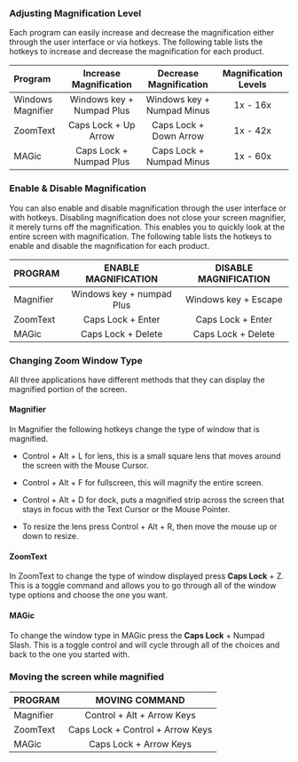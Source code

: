 ### Adjusting Magnification Level

Each program can easily increase and decrease the magnification either through the user interface or via hotkeys. The following table lists the hotkeys to increase and decrease the magnification for each product.

|      Program      |   Increase Magnification  |   Decrease Magnification   | Magnification Levels |
|:------------------|:-------------------------:|:--------------------------:|:--------------------:|
| Windows Magnifier | Windows key + Numpad Plus | Windows key + Numpad Minus |       1x - 16x       |
|      ZoomText     |    Caps Lock + Up Arrow   |   Caps Lock + Down Arrow   |       1x - 42x       |
|       MAGic       |  Caps Lock + Numpad Plus  |  Caps Lock + Numpad Minus  |       1x - 60x       |

### Enable & Disable Magnification

You can also enable and disable magnification through the user interface or with hotkeys. Disabling magnification does not close your screen magnifier, it merely turns off the magnification. This enables you to quickly look at the entire screen with magnification. The following table lists the hotkeys to enable and disable the magnification for each product.

|  PROGRAM  |    ENABLE MAGNIFICATION   | DISABLE MAGNIFICATION |
|:----------|:-------------------------:|:---------------------:|
| Magnifier | Windows key + numpad Plus |  Windows key + Escape |
|  ZoomText |     Caps Lock + Enter     |   Caps Lock + Enter   |
|   MAGic   |     Caps Lock + Delete    |   Caps Lock + Delete  |

### Changing Zoom Window Type

All three applications have different methods that they can display the magnified portion of the screen.

#### Magnifier

In Magnifier the following hotkeys change the type of window that is magnified.

*   Control + Alt + L for lens, this is a small square lens that moves around the screen with the Mouse Cursor.

*   Control + Alt + F for fullscreen, this will magnify the entire screen.

*   Control + Alt + D for dock, puts a magnified strip across the screen that stays in focus with the Text Cursor or the Mouse Pointer.

*   To resize the lens press Control + Alt + R, then move the mouse up or down to resize.

#### ZoomText

In ZoomText to change the type of window displayed press **Caps Lock** + Z. This is a toggle command and allows you to go through all of the window type options and choose the one you want.

#### MAGic

To change the window type in MAGic press the **Caps Lock** + Numpad Slash. This is a toggle control and will cycle through all of the choices and back to the one you started with.

### Moving the screen while magnified


|  PROGRAM  |         MOVING COMMAND         | 
|:----------|:------------------------------:|
| Magnifier |Control + Alt + Arrow Keys      | 
|  ZoomText |Caps Lock + Control + Arrow Keys| 
|   MAGic   |     Caps Lock + Arrow Keys     | 
